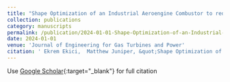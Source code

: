 ```yaml
---
title: "Shape Optimization of an Industrial Aeroengine Combustor to reduce Thermoacoustic Instability"
collection: publications
category: manuscripts
permalink: /publication/2024-01-01-Shape-Optimization-of-an-Industrial-Aeroengine-Combustor-to-reduce-Thermoacoustic-Instability
date: 2024-01-01
venue: 'Journal of Engineering for Gas Turbines and Power'
citation: ' Ekrem Ekici,  Matthew Juniper, &quot;Shape Optimization of an Industrial Aeroengine Combustor to reduce Thermoacoustic Instability.&quot; Journal of Engineering for Gas Turbines and Power, 2024.'
---
```

Use [Google Scholar](https://scholar.google.com/scholar?q=Shape+Optimization+of+an+Industrial+Aeroengine+Combustor+to+reduce+Thermoacoustic+Instability){:target="_blank"} for full citation